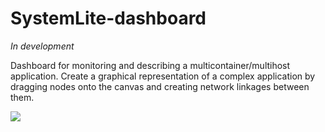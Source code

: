 # SystemLite-dashboard

*In development*

Dashboard for monitoring and describing a multicontainer/multihost application.
Create a graphical representation of a complex application by dragging nodes onto
the canvas and creating network linkages between them.

![](http://i.imgur.com/95GK0jf.png)
